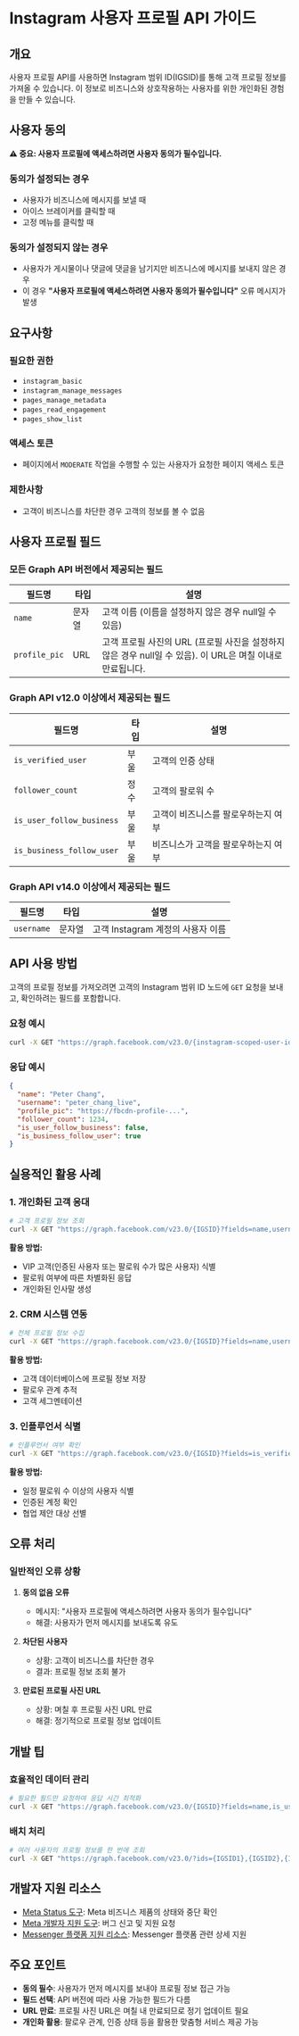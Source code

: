 # Instagram 사용자 프로필 API 가이드

## 개요

사용자 프로필 API를 사용하면 Instagram 범위 ID(IGSID)를 통해 고객 프로필 정보를 가져올 수 있습니다. 이 정보로 비즈니스와 상호작용하는 사용자를 위한 개인화된 경험을 만들 수 있습니다.

## 사용자 동의

**⚠️ 중요: 사용자 프로필에 액세스하려면 사용자 동의가 필수입니다.**

### 동의가 설정되는 경우
- 사용자가 비즈니스에 메시지를 보낼 때
- 아이스 브레이커를 클릭할 때
- 고정 메뉴를 클릭할 때

### 동의가 설정되지 않는 경우
- 사용자가 게시물이나 댓글에 댓글을 남기지만 비즈니스에 메시지를 보내지 않은 경우
- 이 경우 **"사용자 프로필에 액세스하려면 사용자 동의가 필수입니다"** 오류 메시지가 발생

## 요구사항

### 필요한 권한
- `instagram_basic`
- `instagram_manage_messages`
- `pages_manage_metadata`
- `pages_read_engagement`
- `pages_show_list`

### 액세스 토큰
- 페이지에서 `MODERATE` 작업을 수행할 수 있는 사용자가 요청한 페이지 액세스 토큰

### 제한사항
- 고객이 비즈니스를 차단한 경우 고객의 정보를 볼 수 없음

## 사용자 프로필 필드

### 모든 Graph API 버전에서 제공되는 필드

| 필드명 | 타입 | 설명 |
|--------|------|------|
| `name` | 문자열 | 고객 이름 (이름을 설정하지 않은 경우 null일 수 있음) |
| `profile_pic` | URL | 고객 프로필 사진의 URL (프로필 사진을 설정하지 않은 경우 null일 수 있음). 이 URL은 며칠 이내로 만료됩니다. |

### Graph API v12.0 이상에서 제공되는 필드

| 필드명 | 타입 | 설명 |
|--------|------|------|
| `is_verified_user` | 부울 | 고객의 인증 상태 |
| `follower_count` | 정수 | 고객의 팔로워 수 |
| `is_user_follow_business` | 부울 | 고객이 비즈니스를 팔로우하는지 여부 |
| `is_business_follow_user` | 부울 | 비즈니스가 고객을 팔로우하는지 여부 |

### Graph API v14.0 이상에서 제공되는 필드

| 필드명 | 타입 | 설명 |
|--------|------|------|
| `username` | 문자열 | 고객 Instagram 계정의 사용자 이름 |

## API 사용 방법

고객의 프로필 정보를 가져오려면 고객의 Instagram 범위 ID 노드에 `GET` 요청을 보내고, 확인하려는 필드를 포함합니다.

### 요청 예시

```bash
curl -X GET "https://graph.facebook.com/v23.0/{instagram-scoped-user-id}?fields=name,username,profile_pic,follower_count,is_user_follow_business,is_business_follow_user&access_token={page-access-token}"
```

### 응답 예시

```json
{
  "name": "Peter Chang",
  "username": "peter_chang_live",
  "profile_pic": "https://fbcdn-profile-...",
  "follower_count": 1234,
  "is_user_follow_business": false,
  "is_business_follow_user": true
}
```

## 실용적인 활용 사례

### 1. 개인화된 고객 응대

```bash
# 고객 프로필 정보 조회
curl -X GET "https://graph.facebook.com/v23.0/{IGSID}?fields=name,username,is_verified_user,follower_count,is_user_follow_business&access_token={PAGE_TOKEN}"
```

**활용 방법:**
- VIP 고객(인증된 사용자 또는 팔로워 수가 많은 사용자) 식별
- 팔로워 여부에 따른 차별화된 응답
- 개인화된 인사말 생성

### 2. CRM 시스템 연동

```bash
# 전체 프로필 정보 수집
curl -X GET "https://graph.facebook.com/v23.0/{IGSID}?fields=name,username,profile_pic,follower_count,is_verified_user,is_user_follow_business,is_business_follow_user&access_token={PAGE_TOKEN}"
```

**활용 방법:**
- 고객 데이터베이스에 프로필 정보 저장
- 팔로우 관계 추적
- 고객 세그멘테이션

### 3. 인플루언서 식별

```bash
# 인플루언서 여부 확인
curl -X GET "https://graph.facebook.com/v23.0/{IGSID}?fields=is_verified_user,follower_count,username&access_token={PAGE_TOKEN}"
```

**활용 방법:**
- 일정 팔로워 수 이상의 사용자 식별
- 인증된 계정 확인
- 협업 제안 대상 선별

## 오류 처리

### 일반적인 오류 상황

1. **동의 없음 오류**
   - 메시지: "사용자 프로필에 액세스하려면 사용자 동의가 필수입니다"
   - 해결: 사용자가 먼저 메시지를 보내도록 유도

2. **차단된 사용자**
   - 상황: 고객이 비즈니스를 차단한 경우
   - 결과: 프로필 정보 조회 불가

3. **만료된 프로필 사진 URL**
   - 상황: 며칠 후 프로필 사진 URL 만료
   - 해결: 정기적으로 프로필 정보 업데이트

## 개발 팁

### 효율적인 데이터 관리

```bash
# 필요한 필드만 요청하여 응답 시간 최적화
curl -X GET "https://graph.facebook.com/v23.0/{IGSID}?fields=name,is_user_follow_business&access_token={PAGE_TOKEN}"
```

### 배치 처리

```bash
# 여러 사용자의 프로필 정보를 한 번에 조회
curl -X GET "https://graph.facebook.com/v23.0/?ids={IGSID1},{IGSID2},{IGSID3}&fields=name,username,follower_count&access_token={PAGE_TOKEN}"
```

## 개발자 지원 리소스

- [Meta Status 도구](https://metastatus.com/): Meta 비즈니스 제품의 상태와 중단 확인
- [Meta 개발자 지원 도구](https://developers.facebook.com/support/): 버그 신고 및 지원 요청
- [Messenger 플랫폼 지원 리소스](https://developers.facebook.com/docs/messenger-platform/support-resources): Messenger 플랫폼 관련 상세 지원

## 주요 포인트

- **동의 필수**: 사용자가 먼저 메시지를 보내야 프로필 정보 접근 가능
- **필드 선택**: API 버전에 따라 사용 가능한 필드가 다름
- **URL 만료**: 프로필 사진 URL은 며칠 내 만료되므로 정기 업데이트 필요
- **개인화 활용**: 팔로우 관계, 인증 상태 등을 활용한 맞춤형 서비스 제공 가능